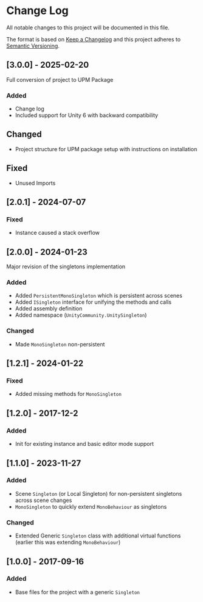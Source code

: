 
# Change Log

All notable changes to this project will be documented in this file.

The format is based on [Keep a Changelog](http://keepachangelog.com/)
and this project adheres to [Semantic Versioning](http://semver.org/).

## [3.0.0] - 2025-02-20

Full conversion of project to UPM Package

### Added

- Change log
- Included support for Unity 6 with backward compatibility

## Changed

- Project structure for UPM package setup with instructions on installation

## Fixed

- Unused Imports

## [2.0.1] - 2024-07-07

### Fixed

- Instance caused a stack overflow

## [2.0.0] - 2024-01-23

Major revision of the singletons implementation

### Added

- Added `PersistentMonoSingleton` which is persistent across scenes
- Added `ISingleton` interface for unifying the methods and calls
- Added assembly definition
- Added namespace (`UnityCommunity.UnitySingleton`)

### Changed

- Made `MonoSingleton` non-persistent

## [1.2.1] - 2024-01-22

### Fixed

- Added missing methods for `MonoSingleton`

## [1.2.0] - 2017-12-2

### Added

- Init for existing instance and basic editor mode support

## [1.1.0] - 2023-11-27

### Added

- Scene `Singleton` (or Local Singleton) for non-persistent singletons across scene changes
- `MonoSingleton` to quickly extend `MonoBehaviour` as singletons

### Changed

- Extended Generic `Singleton` class with additional virtual functions (earlier this was extending `MonoBehaviour`)

## [1.0.0] - 2017-09-16

### Added

- Base files for the project with a generic `Singleton`
